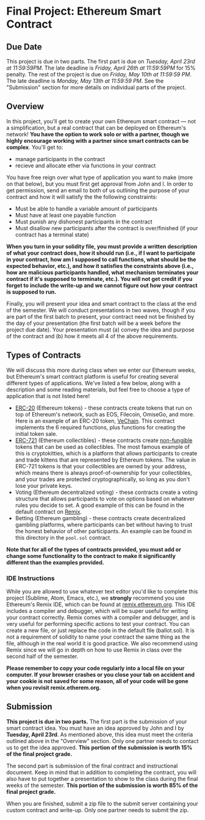 # Final Project: Ethereum Smart Contract

## Due Date

This project is due in two parts. The first part is due on *Tuesday, April 23rd at 11:59:59PM*. The late deadline is *Friday, April 26th at 11:59:59PM* for 15% penalty. The rest of the project is due on *Friday, May 10th at 11:59:59 PM*. The late deadline is *Monday, May 13th at 11:59:59 PM*. See the "Submission" section for more details on individual parts of the project.

## Overview

In this project, you'll get to create your own Ethereum smart contract — not a simplification, but a real contract that can be deployed on Ethereum's network! **You have the option to work solo or with a partner, though we highly encourage working with a partner since smart contracts can be complex**. You'll get to:

- manage participants in the contract
- recieve and allocate ether via functions in your contract
  
You have free reign over what type of application you want to make (more on that below), but you must first get approval from John and I. In order to get permission, send an email to both of us outlining the purpose of your contract and how it will satisfy the the following constraints:

- Must be able to handle a variable amount of participants
- Must have at least one payable function
- Must punish any dishonest participants in the contract
- Must disallow new participants after the contract is over/finished (if your contract has a terminal state)

**When you turn in your solidity file, you must provide a written description of what your contract does, how it should run (i.e., if I want to participate in your contract, how am I supposed to call functions, what should be the expected behavior, etc.), and how it satisfies the constraints above (i.e., how are malicious participants handled, what mechanism terminates your contract if it's supposed to terminate, etc.). You will not get credit if you forget to include the write-up and we cannot figure out how your contract is supposed to run.**
  
Finally, you will present your idea and smart contract to the class at the end of the semester. We will conduct presentations in two waves, though if you are part of the first batch to present, your contract need not be finished by the day of your presentation (the first batch will be a week before the project due date). Your presentation must (a) convey the idea and purpose of the contract and (b) how it meets all 4 of the above requirements.

## Types of Contracts

We will discuss this more during class when we enter our Ethereum weeks, but Ethereum's smart contract platform is useful for creating several different types of applications. We've listed a few below, along with a description and some reading materials, but feel free to choose a type of application that is not listed here!

- [ERC-20](https://en.wikipedia.org/wiki/ERC-20) (Ethereum tokens) - these contracts create tokens that run on top of Ethereum's network, such as EOS, Filecoin, OmiseGo, and more. Here is an example of an ERC-20 token, [VeChain](https://etherscan.io/address/0xd850942ef8811f2a866692a623011bde52a462c1#code). This contract implements the 6 required functions, plus functions for creating the initial token sale.
- [ERC-721](http://erc721.org/) (Ethereum collectibles) - these contracts create [non-fungible](https://en.wikipedia.org/wiki/Non-fungible_token) tokens that can be used as collectibles. The most famous example of this is cryptokitties, which is a platform that allows participants to create and trade kittens that are represented by Ethereum tokens. The value in ERC-721 tokens is that your collectibles are owned by your address, which means there is always proof-of-ownership for your collectibles, and your trades are protected cryptographically, so long as you don't lose your private keys.
- Voting (Ethereum decentralized voting) - these contracts create a voting structure that allows participants to vote on options based on whatever rules you decide to set. A good example of this can be found in the default contract on [Remix](remix.ethereum.org).
- Betting (Ethereum gambling) - these contracts create decentralized gambling platforms, where participants can bet without having to trust the honest behavior of other participants. An example can be found in this directory in the `pool.sol` contract.

**Note that for all of the types of contracts provided, you must add or change some functionality to the contract to make it significantly different than the examples provided.**

### IDE Instructions

While you are allowed to use whatever text editor you'd like to complete this project (Sublime, Atom, Emacs, etc.), we **strongly** recommend you use Ethereum's Remix IDE, which can be found at [remix.ethereum.org](http://remix.ethereum.org). This IDE includes a compiler and debugger, which will be super useful for writing your contract correctly. Remix comes with a compiler and debugger, and is very useful for performing specific actions to test your contract. You can create a new file, or just replace the code in the default file (ballot.sol). It is not a requirement of solidity to name your contract the same thing as the file, although in the real world it is good practice. We also recommend using Remix since we will go in depth on how to use Remix in class over the second half of the semester.

**Please remember to copy your code regularly into a local file on your computer. If your browser crashes or you close your tab on accident and your cookie is not saved for some reason, all of your code will be gone when you revisit remix.etherem.org.**

## Submission

**This project is due in two parts.** The first part is the submission of your smart contract idea. You must have an idea approved by John and I by **Tuesday, April 23rd**. As mentioned above, this idea must meet the criteria outlined above in the "Overview" section. Only one partner needs to contact us to get the idea approved. **This portion of the submission is worth 15% of the final project grade.**
  
The second part is submission of the final contract and instructional document. Keep in mind that in addition to completing the contract, you will also have to put together a presentation to show to the class during the final weeks of the semester. **This portion of the submission is worth 85% of the final project grade.**
  
When you are finished, submit a zip file to the submit server containing your custom contract and write-up. Only one partner needs to submit the zip.
